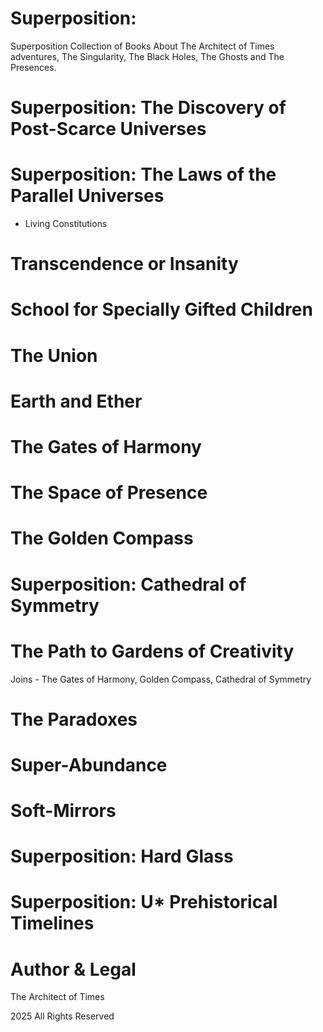 # Superposition: 
Superposition Collection of Books
About The Architect of Times adventures, The Singularity, The Black Holes, The Ghosts and The Presences.


# Superposition: The Discovery of Post-Scarce Universes

# Superposition: The Laws of the Parallel Universes
- Living Constitutions

# Transcendence or Insanity

# School for Specially Gifted Children

# The Union

# Earth and Ether

# The Gates of Harmony

# The Space of Presence

# The Golden Compass

# Superposition: Cathedral of Symmetry

# The Path to Gardens of Creativity
Joins - The Gates of Harmony, Golden Compass, Cathedral of Symmetry

# The Paradoxes 

# Super-Abundance

# Soft-Mirrors

# Superposition: Hard Glass


# Superposition: U* Prehistorical Timelines

# Author & Legal

The Architect of Times

2025 All Rights Reserved
